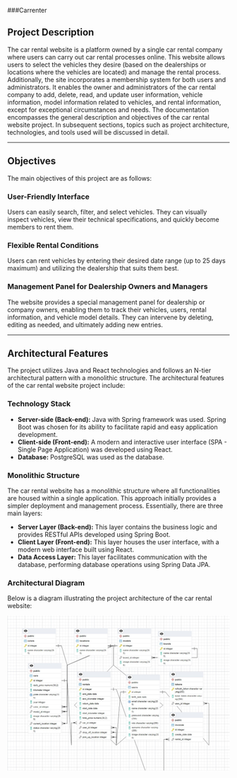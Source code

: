 ###Carrenter


## Project Description
   The car rental website is a platform owned by a single car rental company where users can carry out car rental processes online. This website allows users to select the vehicles they desire (based on the dealerships or locations where the vehicles are located) and manage the rental process. Additionally, the site incorporates a membership system for both users and administrators. It enables the owner and administrators of the car rental company to add, delete, read, and update user information, vehicle information, model information related to vehicles, and rental information, except for exceptional circumstances and needs. The documentation encompasses the general description and objectives of the car rental website project. In subsequent sections, topics such as project architecture, technologies, and tools used will be discussed in detail.

---
<span id="objectives"> </span>



## Objectives
The main objectives of this project are as follows:
   ### User-Friendly Interface
Users can easily search, filter, and select vehicles. They can visually inspect vehicles, view their technical specifications, and quickly become members to rent them.
### Flexible Rental Conditions
Users can rent vehicles by entering their desired date range (up to 25 days maximum) and utilizing the dealership that suits them best.
### Management Panel for Dealership Owners and Managers
The website provides a special management panel for dealership or company owners, enabling them to track their vehicles, users, rental information, and vehicle model details. They can intervene by deleting, editing as needed, and ultimately adding new entries.

---
<span id="arch"> </span>

## Architectural Features
The project utilizes Java and React technologies and follows an N-tier architectural pattern with a monolithic structure. The architectural features of the car rental website project include:
### Technology Stack
- **Server-side (Back-end):** Java with Spring framework was used. Spring Boot was chosen for its ability to facilitate rapid and easy application development.
- **Client-side (Front-end):** A modern and interactive user interface (SPA - Single Page Application) was developed using React.
- **Database:** PostgreSQL was used as the database.

### Monolithic Structure
The car rental website has a monolithic structure where all functionalities are housed within a single application. This approach initially provides a simpler deployment and management process. Essentially, there are three main layers:

- **Server Layer (Back-end):** This layer contains the business logic and provides RESTful APIs developed using Spring Boot.
- **Client Layer (Front-end):** This layer houses the user interface, with a modern web interface built using React.
- **Data Access Layer:** This layer facilitates communication with the database, performing database operations using Spring Data JPA.

### Architectural Diagram
Below is a diagram illustrating the project architecture of the car rental website:

![Architectural Diagram](frontend/src/assets/er_carrenter.jpg)
